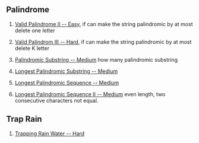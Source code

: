 ## Palindrome

1. [Valid Palindrome II -- Easy](https://leetcode.com/problems/valid-palindrome-ii/), if can make the string palindromic by at most delete one letter

2. [Valid Palindrom III -- Hard](https://leetcode.com/problems/valid-palindrome-iii/submissions/),  if can make the string palindromic by at most delete K letter

3. [Palindromic Substring -- Medium](https://leetcode.com/problems/palindromic-substrings/) how many palindromic substring
4. [Longest Palindromic Substring -- Medium](https://leetcode.com/problems/longest-palindromic-substring/)

5. [Longest Palindromic Sequence -- Medium](https://leetcode.com/problems/longest-palindromic-subsequence/)

6. [Longest Palindromic Sequence II -- Medium](https://leetcode.com/problems/longest-palindromic-subsequence-ii/) even length, two consecutive characters not equal.



## Trap Rain

1. [Trapping Rain Water -- Hard](https://leetcode.com/problems/trapping-rain-water/)